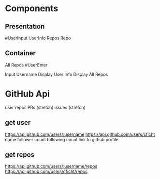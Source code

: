 # Components
## Presentation
#UserInput
UserInfo
Repos
Repo

## Container
All Repos
#UserEnter

Input Username
Display User Info
Display All Repos


# GitHub Api
user
repos
PRs (stretch)
issues (stretch)


## get user
https://api.github.com/users/:username
https://api.github.com/users/cficht
name
follower count
following count
link to github profile

## get repos
https://api.github.com/users/:username/repos
https://api.github.com/users/cficht/repos
